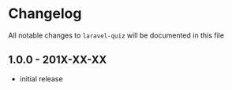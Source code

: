 # Changelog

All notable changes to `laravel-quiz` will be documented in this file

## 1.0.0 - 201X-XX-XX

- initial release
